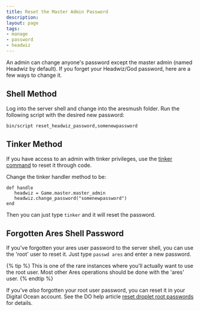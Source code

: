 ```yaml
---
title: Reset the Master Admin Password
description: 
layout: page
tags:
- manage
- password
- headwiz
---
```


An admin can change anyone's password except the master admin (named Headwiz by default). If you forget your Headwiz/God password, here are a few ways to change it.

## Shell Method

Log into the server shell and change into the aresmush folder.  Run the following script with the desired new password:

    bin/script reset_headwiz_password,somenewpassword

## Tinker Method

If you have access to an admin with tinker privileges, use the [tinker command](/tutorials/code/tinker.html) to reset it through code.

Change the tinker handler method to be:

    def handle
       headwiz = Game.master.master_admin
       headwiz.change_password("somenewpassword")
    end

Then you can just type `tinker` and it will reset the password.

## Forgotten Ares Shell Password

If you've forgotten your ares user password to the server shell, you can use the 'root' user to reset it.  Just type `passwd ares` and enter a new password.

{% tip %}
This is one of the rare instances where you'll actually want to use the root user.  Most other Ares operations should be done with the 'ares' user.
{% endtip %}

If you've _also_ forgotten your root user password, you can reset it in your Digital Ocean account.  See the DO help article [reset droplet root passwords](https://www.digitalocean.com/docs/droplets/resources/reset-root-password/) for details.